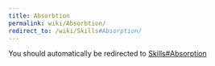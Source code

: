 ```yaml
---
title: Absorbtion
permalink: wiki/Absorbtion/
redirect_to: /wiki/Skills#Absorption/
---
```


You should automatically be redirected to [Skills#Absorption](/wiki/Skills#Absorption/)
